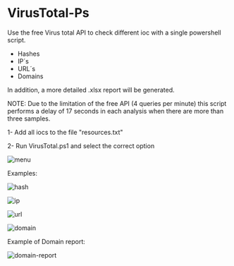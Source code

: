 # VirusTotal-Ps

Use the free Virus total API to check different ioc with a single powershell script.
- Hashes
- IP´s
- URL´s
- Domains

In addition, a more detailed .xlsx report will be generated.	

NOTE: Due to the limitation of the free API (4 queries per minute) this script performs a delay of 17 seconds in each analysis when there are more than three samples.

1- Add all iocs to the file "resources.txt"

2- Run VirusTotal.ps1 and select the correct option


![menu](https://user-images.githubusercontent.com/88821522/231249145-e2ca4ba7-f033-447b-89ae-62ff8b8dd830.png)

Examples:


![hash](https://user-images.githubusercontent.com/88821522/231249637-28c0265f-01d6-46a0-af1a-649278db9201.png)

![ip](https://user-images.githubusercontent.com/88821522/231249728-f482d11c-869a-48d1-a76d-cfd30c4351ff.png)

![url](https://user-images.githubusercontent.com/88821522/231249825-e252dd3f-3dec-4be5-a5ca-151d6dce9d1c.png)

![domain](https://user-images.githubusercontent.com/88821522/231249866-5e59d42d-566c-47ce-ad31-a0503f2016fb.png)

Example of Domain report:

![domain-report](https://user-images.githubusercontent.com/88821522/231250340-da0f938b-db79-4840-bffe-c9e92d9ade3b.png)


